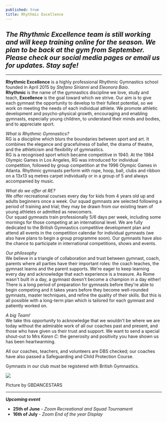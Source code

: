 ```yaml
---
published: true
title: Rhythmic Excellence
---
```

## **_The Rhythmic Excellence team is still working and will keep training online for the season. We plan to be back at the gym from September. Please check our social media pages or email us for updates. Stay safe!_**



- - -

**Rhythmic Excellence** is a highly professional Rhythmic Gymnastics school founded in April 2015 by _Stefano Sirianni_ and _Eleonora Baio_. \
**Rhythmic** is the name of the gymnastics discipline we love, study and teach, **Excellence** is the goal toward which we strive. Our aim is to give each gymnast the opportunity to develop to their fullest potential, so we work on meeting the needs of each individual athlete. We promote athletic development and psycho-physical growth, encouraging and enabling gymnasts, especially young children, to understand their minds and bodies, and to appreciate sport. 

_What is Rhythmic Gymnastics?_ \
RG is a discipline which blurs the boundaries between sport and art. It combines the elegance and gracefulness of ballet, the drama of theatre, and the athleticism and flexibility of gymnastics. \
RG is a recognised sport which became competitive in 1940. At the 1984 Olympic Games in Los Angeles, RG was introduced for individual competition, followed by group competition at the 1996 Olympic Games in Atlanta. Rhythmic gymnasts perform with rope, hoop, ball, clubs and ribbon on a 13x13 sq metres carpet individually or in a group of 5 and always accompanied by music. 

_What do we offer at RE?_ \
We offer recreational courses every day for kids from 4 years old up and adults beginners once a week. Our squad gymnasts are selected following a period of training and trial; they may be drawn from our existing team of young athletes or admitted as newcomers. \
Our squad gymnasts train professionally 5/6 days per week, including some mornings for those competing at an international level. We are fully dedicated to the British Gymnastics competitive development plan and attend all events in the competition calendar for individual gymnasts (we also have plans to begin a group programme soon). Our gymnasts have also the chance to participate in international competitions, shows and events.

_Our philosophy_ \
We believe in a triangle of collaboration and trust between gymnast, coach, parents where all parties have their important roles: the coach teaches, the gymnast learns and the parent supports. We're eager to keep learning every day and acknowledge that each experience is a treasure. As Rome wasn't built in a day, a gymnast doesn't become a champion in a day either! There is a long period of preparation for gymnasts before they're able to begin competing and it takes years before they become well-rounded gymnasts, master techniques, and refine the quality of their skills. But this is all possible with a long-term plan which is tailored for each gymnast and patiently worked on.

_A big Team!_\
We take this opportunity to acknowledge that we wouldn't be where we are today without the admirable work of all our coaches past and present, and those who have given us their trust and support. We want to send a special shout-out to Mrs _Karen C_: the generosity and positivity you have shown us has been heartwarming.

All our coaches, teachers, and volunteers are DBS checked; our coaches have also passed a Safeguarding and Child Protection Course.

Gymnasts in our club must be registered with British Gymnastics.

![](/assets/img_5457.png)

Picture by GBDANCESTARS

- - -

_**Upcoming event**_  

* **25th of June** - _Zoom Recreational and Squad Tournament_
* **16th of July** - _Zoom End of the year Display_

